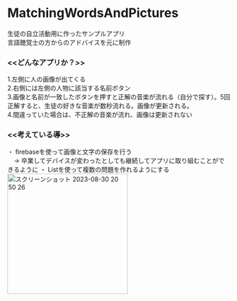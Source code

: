 # MatchingWordsAndPictures<br>
生徒の自立活動用に作ったサンプルアプリ<br>
言語聴覚士の方からのアドバイスを元に制作<br>
### <<どんなアプリか？>><br>

1.左側に人の画像が出てくる<br>
2.右側には左側の人物に該当する名前ボタン<br>
3.画像と名前が一致したボタンを押すと正解の音楽が流れる（自分で探す）。5回正解すると、生徒の好きな音楽が数秒流れる。画像が更新される。<br>
4.間違っていた場合は、不正解の音楽が流れ、画像は更新されない<br>
### <<考えている導>><br>
・ firebaseを使って画像と文字の保存を行う<br>
　→ 卒業してデバイスが変わったとしても継続してアプリに取り組むことができるように
・ Listを使って複数の問題を作れるようにする
<img width="272" alt="スクリーンショット 2023-08-30 20 50 26" src="https://github.com/sasasan03/MatchingWordsAndPictures/assets/111943557/c6396de4-b97b-4416-905f-1bd6914e8d39">
